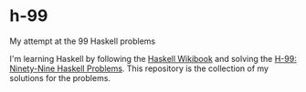 # h-99
My attempt at the 99 Haskell problems

I'm learning Haskell by following the [Haskell Wikibook](https://en.wikibooks.org/wiki/Haskell) and solving the [H-99: Ninety-Nine Haskell Problems](https://wiki.haskell.org/H-99:_Ninety-Nine_Haskell_Problems). This repository is the collection of my solutions for the problems.
